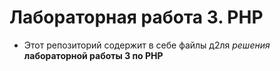 # Лабораторная работа 3. PHP

+ Этот репозиторий содержит в себе файлы д2ля *решения* **лабораторной работы 3 по PHP**